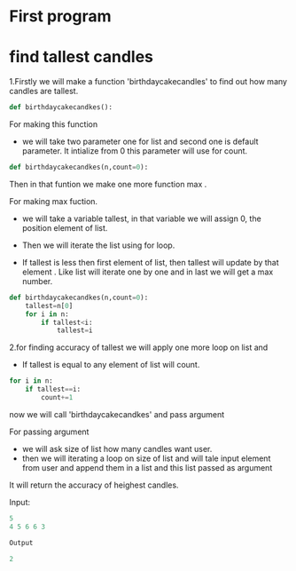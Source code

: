 # First program
# find tallest candles

1.Firstly we will make a function  'birthdaycakecandles' to find out how many candles are tallest.
```python
def birthdaycakecandkes():
```

For making this function

- we will take  two parameter one for list and second one is default parameter. It intialize from 0 this parameter will use for count.
```python
def birthdaycakecandkes(n,count=0):
```

Then in that funtion we  make one more  function max .

For making max fuction.

- we will take a variable tallest, in that variable we will assign 0, the position element of list.

-  Then we will iterate the list using for loop.

-  If tallest  is less then first element of list, then 
tallest will update by that element .
Like list will iterate one by one and in last we will get a max number.
```python
def birthdaycakecandkes(n,count=0):
    tallest=n[0]
    for i in n:
        if tallest<i:
            tallest=i
```

2.for finding accuracy of tallest we will apply one more loop on list and 
-  If tallest is equal to any element of list   will count.
```python
for i in n:
    if tallest==i:
        count+=1
```


now we will call 'birthdaycakecandkes' and pass argument 

For passing argument 

-  we will ask size of list how many candles want user.
-  then we will iterating a loop on size of list and will tale input element from user and append them in a list and this list  passed as argument 

It will return the accuracy of heighest candles.

Input:
```python
5 
4 5 6 6 3

```
```python 
Output 

2

```

